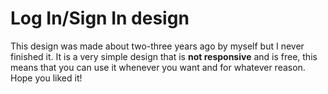 # Log In/Sign In design
This design was made about two-three years ago by myself but I never finished it. It is a very simple design that is **not responsive** and is free, this means that you can use it whenever you want and for whatever reason. Hope you liked it!
